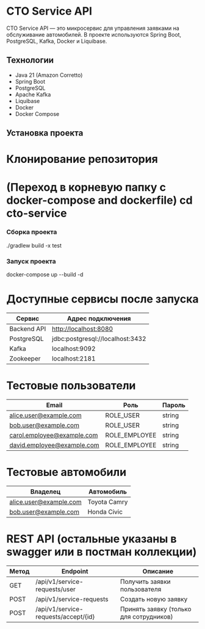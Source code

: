 # CTO Service API

CTO Service API — это микросервис для управления заявками на обслуживание автомобилей. В проекте используются Spring Boot, PostgreSQL, Kafka, Docker и Liquibase.

## Технологии

- Java 21 (Amazon Corretto)
- Spring Boot
- PostgreSQL
- Apache Kafka
- Liquibase
- Docker
- Docker Compose

## Установка проекта

# Клонирование репозитория
# (Переход в корневую папку с docker-compose and dockerfile) cd cto-service

### Сборка проекта
./gradlew build -x test
### Запуск проекта
docker-compose up --build -d

# Доступные сервисы после запуска
| Сервис      | Адрес подключения                              |
| ----------- | ---------------------------------------------- |
| Backend API | [http://localhost:8080](http://localhost:8080) |
| PostgreSQL  | jdbc\:postgresql://localhost:3432              |
| Kafka       | localhost:9092                                 |
| Zookeeper   | localhost:2181                                 |

# Тестовые пользователи
| Email                                                           | Роль           | Пароль  |
| --------------------------------------------------------------- | -------------- | ------- |
| [alice.user@example.com](mailto:alice.user@example.com)         | ROLE\_USER     | string |
| [bob.user@example.com](mailto:bob.user@example.com)             | ROLE\_USER     | string |
| [carol.employee@example.com](mailto:carol.employee@example.com) | ROLE\_EMPLOYEE | string |
| [david.employee@example.com](mailto:david.employee@example.com) | ROLE\_EMPLOYEE | string |

# Тестовые автомобили
| Владелец                                                | Автомобиль   |
| ------------------------------------------------------- | ------------ |
| [alice.user@example.com](mailto:alice.user@example.com) | Toyota Camry |
| [bob.user@example.com](mailto:bob.user@example.com)     | Honda Civic  |

# REST API (остальные указаны в swagger или в постман коллекции)
| Метод | Endpoint                             | Описание                                |
| ----- | ------------------------------------ | --------------------------------------- |
| GET   | /api/v1/service-requests/user        | Получить заявки пользователя            |
| POST  | /api/v1/service-requests             | Создать новую заявку                    |
| POST | /api/v1/service-requests/accept/{id} | Принять заявку (только для сотрудников) |

